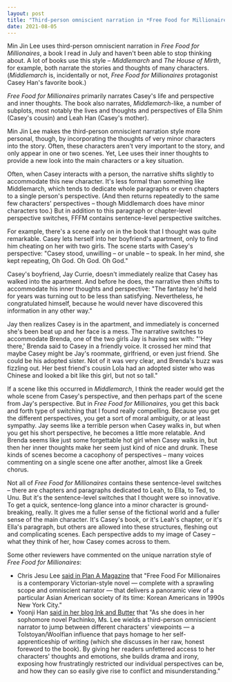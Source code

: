 ```yaml
---
layout: post
title: "Third-person omniscient narration in *Free Food for Millionaires*"
date: 2021-08-05
---
```


Min Jin Lee uses third-person omniscient narration in *Free Food for Millionaires*, a book I read in July and haven't been able to stop thinking about. A lot of books use this style – *Middlemarch* and *The House of Mirth*, for example, both narrate the stories and thoughts of many characters. (*Middlemarch* is, incidentally or not, *Free Food for Millionaires* protagonist Casey Han's favorite book.)

*Free Food for Millionaires* primarily narrates Casey's life and perspective and inner thoughts. The book also narrates, *Middlemarch*-like, a number of subplots, most notably the lives and thoughts and perspectives of Ella Shim (Casey's cousin) and Leah Han (Casey's mother).

Min Jin Lee makes the third-person omniscient narration style more personal, though, by incorporating the thoughts of very minor characters into the story. Often, these characters aren't very important to the story, and only appear in one or two scenes. Yet, Lee uses their inner thoughts to provide a new look into the main characters or a key situation.

Often, when Casey interacts with a person, the narrative shifts slightly to accommodate this new character. It's less formal than something like Middlemarch, which tends to dedicate whole paragraphs or even chapters to a single person's perspective. (And then returns repeatedly to the same few characters' perspectives – though Middlemarch does have minor characters too.) But in addition to this paragraph or chapter-level perspective switches, FFFM contains sentence-level perspective switches.

For example, there's a scene early on in the book that I thought was quite remarkable. Casey lets herself into her boyfriend's apartment, only to find him cheating on her with two girls. The scene starts with Casey's perspective: "Casey stood, unwilling – or unable – to speak. In her mind, she kept repeating, Oh God. Oh God. Oh God."

Casey's boyfriend, Jay Currie, doesn't immediately realize that Casey has walked into the apartment. And before he does, the narrative then shifts to accommodate his inner thoughts and perspective: "The fantasy he'd held for years was turning out to be less than satisfying. Nevertheless, he congratulated himself, because he would never have discovered this information in any other way."

Jay then realizes Casey is in the apartment, and immediately is concerned she's been beat up and her face is a mess. The narrative switches to accommodate Brenda, one of the two girls Jay is having sex with: "'Hey there,' Brenda said to Casey in a friendly voice. It crossed her mind that maybe Casey might be Jay's roommate, girlfriend, or even just friend. She could be his adopted sister. Not of it was very clear, and Brenda's buzz was fizzling out. Her best friend's cousin Lola had an adopted sister who was Chinese and looked a bit like this girl, but not so tall."

If a scene like this occurred in *Middlemarch*, I think the reader would get the whole scene from Casey's perspective, and then perhaps part of the scene from Jay's perspective. But in *Free Food for Millionaires*, you get this back and forth type of switching that I found really compelling. Because you get the different perspectives, you get a sort of moral ambiguity, or at least sympathy. Jay seems like a terrible person when Casey walks in, but when you get his short perspective, he becomes a little more relatable. And Brenda seems like just some forgettable hot girl when Casey walks in, but then her inner thoughts make her seem just kind of nice and drunk. These kinds of scenes become a cacophony of perspectives – many voices commenting on a single scene one after another, almost like a Greek chorus.

Not all of *Free Food for Millionaires* contains these sentence-level switches – there are chapters and paragraphs dedicated to Leah, to Ella, to Ted, to Unu. But it's the sentence-level switches that I thought were so innovative. To get a quick, sentence-long glance into a minor character is ground-breaking, really. It gives me a fuller sense of the fictional world and a fuller sense of the main character. It's Casey's book, or it's Leah's chapter, or it's Ella's paragraph, but others are allowed into these structures, fleshing out and complicating scenes. Each perspective adds to my image of Casey – what they think of her, how Casey comes across to them.

Some other reviewers have commented on the unique narration style of *Free Food for Millionaires*:

* Chris Jesu Lee [said in Plan A Magazine](https://planamag.com/free-food-for-millionaires-boldly-scrutinizes-asian-women-and-men/) that "Free Food For Millionaires is a contemporary Victorian-style novel — complete with a sprawling scope and omniscient narrator — that delivers a panoramic view of a particular Asian American society of its time: Korean Americans in 1990s New York City."
* Yoonji Han [said in her blog Ink and Butter](https://www.inkandbutter.com/home/2019/4/24/review-free-food-for-millionaires) that "As she does in her sophomore novel Pachinko, Ms. Lee wields a third-person omniscient narrator to jump between different characters' viewpoints — a Tolstoyan/Woolfian influence that pays homage to her self-apprenticeship of writing (which she discusses in her raw, honest foreword to the book). By giving her readers unfettered access to her characters' thoughts and emotions, she builds drama and irony, exposing how frustratingly restricted our individual perspectives can be, and how they can so easily give rise to conflict and misunderstanding."

<script data-goatcounter="https://dlog.goatcounter.com/count"
        async src="//gc.zgo.at/count.js"></script>